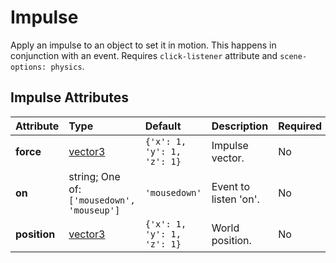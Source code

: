 
Impulse
=======


Apply an impulse to an object to set it in motion. This happens in conjunction with an event. Requires `click-listener` attribute and `scene-options: physics`.

Impulse Attributes
-------------------

|Attribute|Type|Default|Description|Required|
| :--- | :--- | :--- | :--- | :--- |
|**force**|[vector3](vector3)|```{'x': 1, 'y': 1, 'z': 1}```|Impulse vector.|No|
|**on**|string; One of: ```['mousedown', 'mouseup']```|```'mousedown'```|Event to listen 'on'.|No|
|**position**|[vector3](vector3)|```{'x': 1, 'y': 1, 'z': 1}```|World position.|No|
